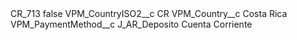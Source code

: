 <?xml version="1.0" encoding="UTF-8"?>
<CustomMetadata xmlns="http://soap.sforce.com/2006/04/metadata" xmlns:xsi="http://www.w3.org/2001/XMLSchema-instance" xmlns:xsd="http://www.w3.org/2001/XMLSchema">
    <label>CR_713</label>
    <protected>false</protected>
    <values>
        <field>VPM_CountryISO2__c</field>
        <value xsi:type="xsd:string">CR</value>
    </values>
    <values>
        <field>VPM_Country__c</field>
        <value xsi:type="xsd:string">Costa Rica</value>
    </values>
    <values>
        <field>VPM_PaymentMethod__c</field>
        <value xsi:type="xsd:string">J_AR_Deposito Cuenta Corriente</value>
    </values>
</CustomMetadata>
